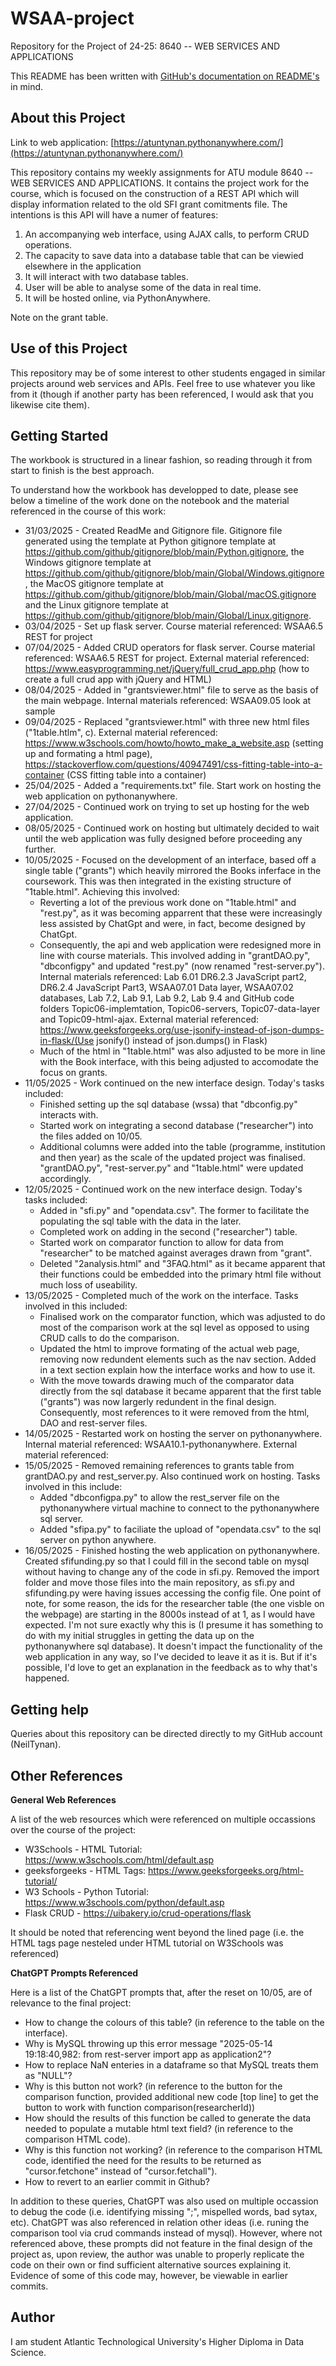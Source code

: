 # WSAA-project
Repository for the Project of 24-25: 8640 -- WEB SERVICES AND APPLICATIONS

This README has been written with [GitHub's documentation on README's](https://docs.github.com/en/repositories/managing-your-repositorys-settings-and-features/customizing-your-repository/about-readmes) in mind.

## About this Project

Link to web application: [https://atuntynan.pythonanywhere.com/](https://atuntynan.pythonanywhere.com/)

This repository contains my weekly assignments for ATU module 8640 -- WEB SERVICES AND APPLICATIONS. It contains the project work for the course, which is focused on the construction of a REST API which will display information related to the old SFI grant comitments file. The intentions is this API will have a numer of features:

1. An accompanying web interface, using AJAX calls, to perform CRUD operations. 
2. The capacity to save data into a database table that can be viewied elsewhere in the application 
3. It will interact with two database tables.
4. User will be able to analyse some of the data in real time.
5. It will be hosted online, via PythonAnywhere.

Note on the grant table.


## Use of this Project

This repository may be of some interest to other students engaged in similar projects around web services and APIs. Feel free to use whatever you like from it (though if another party has been referenced, I would ask that you likewise cite them).


## Getting Started

The workbook is structured in a linear fashion, so reading through it from start to finish is the best approach.

To understand how the workbook has developped to date, please see below a timeline of the work done on the notebook and the material referenced in the course of this work:

- 31/03/2025 - Created ReadMe and Gitignore file. Gitignore file generated using the template at Python gitignore template at https://github.com/github/gitignore/blob/main/Python.gitignore, the Windows gitignore template at https://github.com/github/gitignore/blob/main/Global/Windows.gitignore, the MacOS gitignore template at https://github.com/github/gitignore/blob/main/Global/macOS.gitignore and the Linux gitignore template at https://github.com/github/gitignore/blob/main/Global/Linux.gitignore.
- 03/04/2025 - Set up flask server. Course material referenced: WSAA6.5 REST for project
- 07/04/2025 - Added CRUD operators for flask server. Course material referenced: WSAA6.5 REST for project. External material referenced: https://www.easyprogramming.net/jQuery/full_crud_app.php (how to create a full crud app with jQuery and HTML)
- 08/04/2025 - Added in "grantsviewer.html" file to serve as the basis of the main webpage. Internal materials referenced: WSAA09.05 look at sample
- 09/04/2025 - Replaced "grantsviewer.html" with three new html files ("1table.htlm", c). External material referenced: https://www.w3schools.com/howto/howto_make_a_website.asp (setting up and formating a html page), https://stackoverflow.com/questions/40947491/css-fitting-table-into-a-container (CSS fitting table into a container)
- 25/04/2025 - Added a "requirements.txt" file. Start work on hosting the web application on pythonanywhere.
- 27/04/2025 - Continued work on trying to set up hosting for the web application.
- 08/05/2025 - Continued work on hosting but ultimately decided to wait until the web application was fully designed before proceeding any further.
- 10/05/2025 - Focused on the development of an interface, based off a single table ("grants") which heavily mirrored the Books inferface in the coursework. This was then integrated in the existing structure of "1table.html". Achieving this involved:
    + Reverting a lot of the previous work done on "1table.html" and "rest.py", as it was becoming apparrent that these were increasingly less assisted by ChatGpt and were, in fact, become designed by ChatGpt. 
    + Consequently, the api and web application were redesigned more in line with course materials. This involved adding in "grantDAO.py", "dbconfigpy" and updated "rest.py" (now renamed "rest-server.py"). Internal materials referenced: Lab 6.01 DR6.2.3 JavaScript part2, DR6.2.4 JavaScript Part3, WSAA07.01 Data layer, WSAA07.02 databases, Lab 7.2, Lab 9.1, Lab 9.2, Lab 9.4 and GitHub code folders Topic06-implemtation, Topic06-servers, Topic07-data-layer and Topic09-html-ajax. External material referenced: https://www.geeksforgeeks.org/use-jsonify-instead-of-json-dumps-in-flask/(Use jsonify() instead of json.dumps() in Flask)
    + Much of the html in "1table.html" was also adjusted to be more in line with the Book interface, with this being adjusted to accomodate the focus on grants. 
- 11/05/2025 - Work continued on the new interface design. Today's tasks included:
    + Finished setting up the sql database (wssa) that "dbconfig.py" interacts with. 
    + Started work on integrating a second database ("researcher") into the files added on 10/05. 
    + Additional columns were added into the table (programme, institution and then year) as the scale of the updated project was finalised. "grantDAO.py", "rest-server.py" and "1table.html" were updated accordingly.
- 12/05/2025 - Continued work on the new interface design. Today's tasks included:
    + Added in "sfi.py" and "opendata.csv". The former to facilitate the populating the sql table with the data in the later.
    + Completed work on adding in the second ("researcher") table.
    + Started work on comparator function to allow for data from "researcher" to be matched against averages drawn from "grant".
    + Deleted "2analysis.html" and "3FAQ.html" as it became apparent that their functions could be embedded into the primary html file without much loss of useability.
- 13/05/2025 - Completed much of the work on the interface. Tasks involved in this included:
    + Finalised work on the comparator function, which was adjusted to do most of the comparison work at the sql level as opposed to using CRUD calls to do the comparison.
    + Updated the html to improve formating of the actual web page, removing now redundent elements such as the nav section. Added in a text section explain how the interface works and how to use it.
    + With the move towards drawing much of the comparator data directly from the sql database it became apparent that the first table ("grants") was now largerly redundent in the final design. Consequently, most references to it were removed from the html, DAO and rest-server files. 
- 14/05/2025 - Restarted work on hosting the server on pythonanywhere. Internal material referenced: WSAA10.1-pythonanywhere. External material referenced:
- 15/05/2025 - Removed remaining references to grants table from grantDAO.py and rest_server.py. Also continued work on hosting. Tasks involved in this include:
    + Added "dbconfigpa.py" to allow the rest_server file on the pythonanywhere virtual machine to connect to the pythonanywhere sql server.
    + Added "sfipa.py" to faciliate the upload of "opendata.csv" to the sql server on python anywhere.
- 16/05/2025 - Finished hosting the web application on pythonanywhere. Created sfifunding.py so that I could fill in the second table on mysql without having to change any of the code in sfi.py. Removed the import folder and move those files into the main repository, as sfi.py and sfifunding.py were having issues accessing the config file. One point of note, for some reason, the ids for the researcher table (the one visble on the webpage) are starting in the 8000s instead of at 1, as I would have expected. I'm not sure exactly why this is (I presume it has something to do with my initial struggles in getting the data up on the pythonanywhere sql database). It doesn't impact the functionality of the web application in any way, so I've decided to leave it as it is. But if it's possible, I'd love to get an explanation in the feedback as to why that's happened.


## Getting help

Queries about this repository can be directed directly to my GitHub account (NeilTynan).


## Other References

**General Web References**

A list of the web resources which were referenced on multiple occassions over the course of the project:
- W3Schools - HTML Tutorial: https://www.w3schools.com/html/default.asp
- geeksforgeeks - HTML Tags: https://www.geeksforgeeks.org/html-tutorial/
- W3 Schools - Python Tutorial: https://www.w3schools.com/python/default.asp
- Flask CRUD - https://uibakery.io/crud-operations/flask

It should be noted that referencing went beyond the lined page (i.e. the HTML tags page nesteled under HTML tutorial on W3Schools was referenced)

**ChatGPT Prompts Referenced**

Here is a list of the ChatGPT prompts that, after the reset on 10/05, are of relevance to the final project:
- How to change the colours of this table? (in reference to the table on the interface).
- Why is MySQL throwing up this error message "2025-05-14 19:18:40,982: from rest-server import app as application2"?
- How to replace NaN enteries in a dataframe so that MySQL treats them as "NULL"?
- Why is this button not work? (in reference to the button for the comparison function, provided additional new code [top line] to get the button to work with function comparison(researcherId))
- How should the results of this function be called to generate the data needed to populate a mutable html text field? (in reference to the comparison HTML code).
- Why is this function not working? (in reference to the comparison HTML code, identified the need for the results to be returned as "cursor.fetchone" instead of "cursor.fetchall").
- How to revert to an earlier commit in Github?


In addition to these queries, ChatGPT was also used on multiple occassion to debug the code (i.e. identifying missing ";", mispelled words, bad sytax, etc). ChatGPT was also referenced in relation other ideas (i.e. runing the comparison tool via crud commands instead of mysql). However, where not referenced above, these prompts did not feature in the final design of the project as, upon review, the author was unable to properly replicate the code on their own or find sufficient alternative sources explaining it. Evidence of some of this code may, however, be viewable in earlier commits.

## Author

I am student Atlantic Technological University's Higher Diploma in Data Science.
